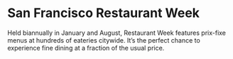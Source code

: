 # San Francisco Restaurant Week

Held biannually in January and August, Restaurant Week features prix-fixe menus at hundreds of eateries citywide. It’s the perfect chance to experience fine dining at a fraction of the usual price.
